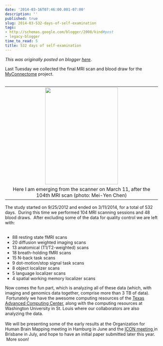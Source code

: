 ```yaml
---
date: '2014-03-16T07:46:00.001-07:00'
description: ''
published: true
slug: 2014-03-532-days-of-self-examination
tags:
- http://schemas.google.com/blogger/2008/kind#post
- legacy-blogger
time_to_read: 5
title: 532 days of self-examination
---
```


*This was originally posted on blogger [here](http://www.russpoldrack.org/2014/03/532-days-of-self-examination.html)*.

Last Tuesday we collected the final MRI scan and blood draw for the <a href="http://www.myconnectome.org/">MyConnectome</a> project.<br /><br /><table align="center" cellpadding="0" cellspacing="0" class="tr-caption-container" style="margin-left: auto; margin-right: auto; text-align: center;"><tbody><tr><td style="text-align: center;"><a href="http://4.bp.blogspot.com/-kMa72dzfu5g/UyBCs_lgK5I/AAAAAAAADv4/IXyi5go9XTw/s1600/2014-03-11+07.56.58.jpg" style="margin-left: auto; margin-right: auto;"><img border="0" height="320" src="http://4.bp.blogspot.com/-kMa72dzfu5g/UyBCs_lgK5I/AAAAAAAADv4/IXyi5go9XTw/s1600/2014-03-11+07.56.58.jpg" width="240" /></a></td></tr><tr><td class="tr-caption" style="text-align: center;">Here I am emerging from the scanner on March 11, after the 104th MRI scan (photo: Mei-Yen Chen)</td></tr></tbody></table>The study started on 9/25/2012 and ended on 3/11/2014, for a total of 532 days. &nbsp;During this time we performed 104 MRI scanning sessions and 48 blood draws. &nbsp;After excluding some of the data for quality control we are left with:<br /><br /><ul><li>88 resting state fMRI scans</li><li>20 diffusion weighted imaging scans</li><li>13 anatomical (T1/T2-weighted) scans</li><li>18 breath-holding fMRI scans</li><li>15 N-back task scans</li><li>9 dot-motion/stop signal task scans</li><li>8 object localizer scans</li><li>5 language localizer scans</li><li>4 spatial working memory localizer scans</li></ul><div>Now comes the fun part, which is analyzing all of these data (which, with imaging and genomics data together, comprise more than 3 TB of data). &nbsp;Fortunately we have the awesome computing resources of the <a href="https://portal.tacc.utexas.edu/">Texas Advanced Computing Center</a>, along with the computing resources at Washington University in St. Louis where our collaborators are also analyzing the data. &nbsp;</div><div><br /></div><div>We will be presenting some of the early results at the Organization for Human Brain Mapping meeting in Hamburg in June and the <a href="http://www.icon2014.org/ehome/icon2014/welcome/?&amp;">ICON meeting </a>in Brisbane in July, and hope to have an initial paper submitted later this year. &nbsp;More soon!</div><div><br /></div><br /><br /><br /><br />